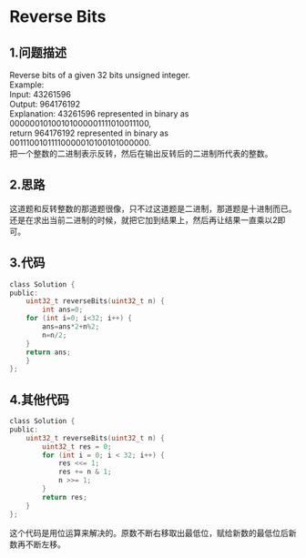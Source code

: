 Reverse Bits
===

1.问题描述
---

Reverse bits of a given 32 bits unsigned integer.<br>
Example:<br>
Input: 43261596<br>
Output: 964176192<br>
Explanation: 43261596 represented in binary as 00000010100101000001111010011100,<br> 
             return 964176192 represented in binary as 00111001011110000010100101000000.<br>
把一个整数的二进制表示反转，然后在输出反转后的二进制所代表的整数。

2.思路
---

这道题和反转整数的那道题很像，只不过这道题是二进制，那道题是十进制而已。还是在求出当前二进制的时候，就把它加到结果上，然后再让结果一直乘以2即可。

3.代码
---

```c
class Solution {
public:
    uint32_t reverseBits(uint32_t n) {
        int ans=0;
    for (int i=0; i<32; i++) {
        ans=ans*2+n%2;
        n=n/2;
    }
    return ans;
    }
};
```

4.其他代码
---

```c
class Solution {
public:
    uint32_t reverseBits(uint32_t n) {
        uint32_t res = 0;
        for (int i = 0; i < 32; i++) {
            res <<= 1;
            res += n & 1;
            n >>= 1;
        }
        return res;
    }
};
```

这个代码是用位运算来解决的。原数不断右移取出最低位，赋给新数的最低位后新数再不断左移。
